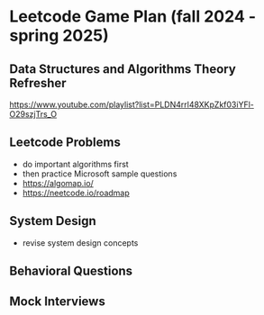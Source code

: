 # Leetcode Game Plan (fall 2024 - spring 2025)

## Data Structures and Algorithms Theory Refresher

<https://www.youtube.com/playlist?list=PLDN4rrl48XKpZkf03iYFl-O29szjTrs_O>

## Leetcode Problems

- do important algorithms first
- then practice Microsoft sample questions
- <https://algomap.io/>
- <https://neetcode.io/roadmap>

## System Design

- revise system design concepts

## Behavioral Questions

## Mock Interviews
